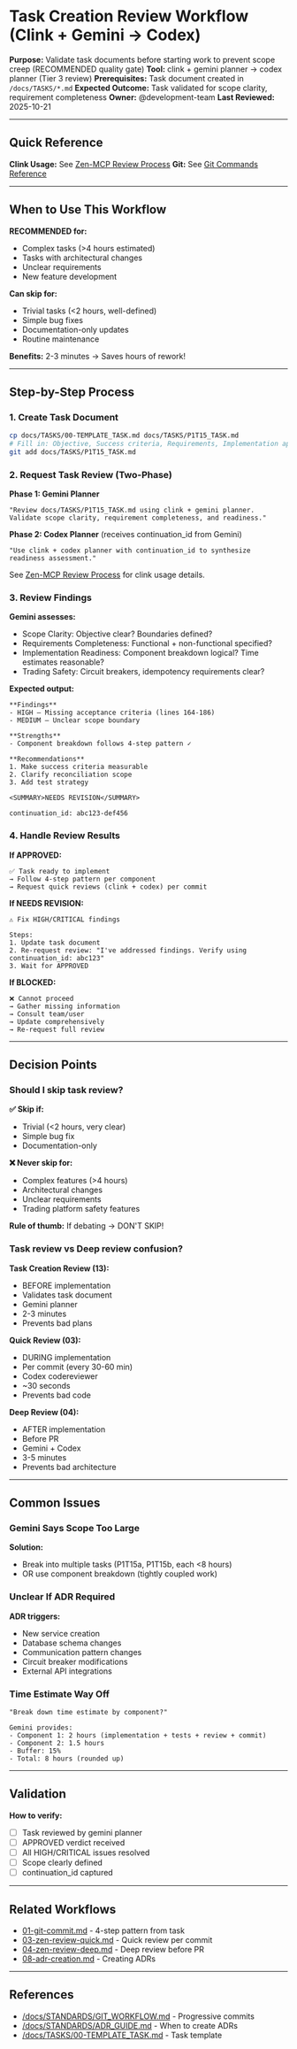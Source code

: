 # Task Creation Review Workflow (Clink + Gemini → Codex)

**Purpose:** Validate task documents before starting work to prevent scope creep (RECOMMENDED quality gate)
**Tool:** clink + gemini planner → codex planner (Tier 3 review)
**Prerequisites:** Task document created in `/docs/TASKS/*.md`
**Expected Outcome:** Task validated for scope clarity, requirement completeness
**Owner:** @development-team
**Last Reviewed:** 2025-10-21

---

## Quick Reference

**Clink Usage:** See [Zen-MCP Review Process](./_common/zen-review-process.md)
**Git:** See [Git Commands Reference](./_common/git-commands.md)

---

## When to Use This Workflow

**RECOMMENDED for:**
- Complex tasks (>4 hours estimated)
- Tasks with architectural changes
- Unclear requirements
- New feature development

**Can skip for:**
- Trivial tasks (<2 hours, well-defined)
- Simple bug fixes
- Documentation-only updates
- Routine maintenance

**Benefits:** 2-3 minutes → Saves hours of rework!

---

## Step-by-Step Process

### 1. Create Task Document

```bash
cp docs/TASKS/00-TEMPLATE_TASK.md docs/TASKS/P1T15_TASK.md
# Fill in: Objective, Success criteria, Requirements, Implementation approach
git add docs/TASKS/P1T15_TASK.md
```

### 2. Request Task Review (Two-Phase)

**Phase 1: Gemini Planner**
```
"Review docs/TASKS/P1T15_TASK.md using clink + gemini planner.
Validate scope clarity, requirement completeness, and readiness."
```

**Phase 2: Codex Planner** (receives continuation_id from Gemini)
```
"Use clink + codex planner with continuation_id to synthesize readiness assessment."
```

See [Zen-MCP Review Process](./_common/zen-review-process.md) for clink usage details.

### 3. Review Findings

**Gemini assesses:**
- Scope Clarity: Objective clear? Boundaries defined?
- Requirements Completeness: Functional + non-functional specified?
- Implementation Readiness: Component breakdown logical? Time estimates reasonable?
- Trading Safety: Circuit breakers, idempotency requirements clear?

**Expected output:**
```
**Findings**
- HIGH – Missing acceptance criteria (lines 164-186)
- MEDIUM – Unclear scope boundary

**Strengths**
- Component breakdown follows 4-step pattern ✓

**Recommendations**
1. Make success criteria measurable
2. Clarify reconciliation scope
3. Add test strategy

<SUMMARY>NEEDS REVISION</SUMMARY>

continuation_id: abc123-def456
```

### 4. Handle Review Results

**If APPROVED:**
```
✅ Task ready to implement
→ Follow 4-step pattern per component
→ Request quick reviews (clink + codex) per commit
```

**If NEEDS REVISION:**
```
⚠️ Fix HIGH/CRITICAL findings

Steps:
1. Update task document
2. Re-request review: "I've addressed findings. Verify using continuation_id: abc123"
3. Wait for APPROVED
```

**If BLOCKED:**
```
❌ Cannot proceed
→ Gather missing information
→ Consult team/user
→ Update comprehensively
→ Re-request full review
```

---

## Decision Points

### Should I skip task review?

**✅ Skip if:**
- Trivial (<2 hours, very clear)
- Simple bug fix
- Documentation-only

**❌ Never skip for:**
- Complex features (>4 hours)
- Architectural changes
- Unclear requirements
- Trading platform safety features

**Rule of thumb:** If debating → DON'T SKIP!

### Task review vs Deep review confusion?

**Task Creation Review (13):**
- BEFORE implementation
- Validates task document
- Gemini planner
- 2-3 minutes
- Prevents bad plans

**Quick Review (03):**
- DURING implementation
- Per commit (every 30-60 min)
- Codex codereviewer
- ~30 seconds
- Prevents bad code

**Deep Review (04):**
- AFTER implementation
- Before PR
- Gemini + Codex
- 3-5 minutes
- Prevents bad architecture

---

## Common Issues

### Gemini Says Scope Too Large

**Solution:**
- Break into multiple tasks (P1T15a, P1T15b, each <8 hours)
- OR use component breakdown (tightly coupled work)

### Unclear If ADR Required

**ADR triggers:**
- New service creation
- Database schema changes
- Communication pattern changes
- Circuit breaker modifications
- External API integrations

### Time Estimate Way Off

```
"Break down time estimate by component?"

Gemini provides:
- Component 1: 2 hours (implementation + tests + review + commit)
- Component 2: 1.5 hours
- Buffer: 15%
- Total: 8 hours (rounded up)
```

---

## Validation

**How to verify:**
- [ ] Task reviewed by gemini planner
- [ ] APPROVED verdict received
- [ ] All HIGH/CRITICAL issues resolved
- [ ] Scope clearly defined
- [ ] continuation_id captured

---

## Related Workflows

- [01-git-commit.md](./01-git-commit.md) - 4-step pattern from task
- [03-zen-review-quick.md](./03-zen-review-quick.md) - Quick review per commit
- [04-zen-review-deep.md](./04-zen-review-deep.md) - Deep review before PR
- [08-adr-creation.md](./08-adr-creation.md) - Creating ADRs

---

## References

- [/docs/STANDARDS/GIT_WORKFLOW.md](../../docs/STANDARDS/GIT_WORKFLOW.md) - Progressive commits
- [/docs/STANDARDS/ADR_GUIDE.md](../../docs/STANDARDS/ADR_GUIDE.md) - When to create ADRs
- [/docs/TASKS/00-TEMPLATE_TASK.md](../../docs/TASKS/00-TEMPLATE_TASK.md) - Task template
